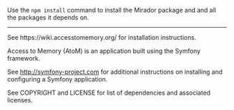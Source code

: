 Use the ```npm install``` command to install the Mirador package and and all the packages it depends on.

<hr>
See https://wiki.accesstomemory.org/ for installation instructions.

Access to Memory (AtoM) is an application built using the Symfony framework.

See http://symfony-project.com for additional instructions on installing and
configuring a Symfony application.

See COPYRIGHT and LICENSE for list of dependencies and associated licenses.
